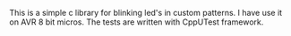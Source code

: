This is a simple c library for blinking led's in custom patterns. I have use it on AVR 8 bit micros. The tests are written with CppUTest framework. 
